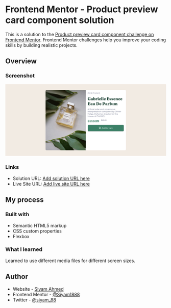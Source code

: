 # Frontend Mentor - Product preview card component solution

This is a solution to the [Product preview card component challenge on Frontend Mentor](https://www.frontendmentor.io/challenges/product-preview-card-component-GO7UmttRfa). Frontend Mentor challenges help you improve your coding skills by building realistic projects. 



## Overview

### Screenshot

![](./screenshot.png)



### Links

- Solution URL: [Add solution URL here](https://github.com/siyam-eng/product-preview-card-component)
- Live Site URL: [Add live site URL here](https://siyam-eng.github.io/product-preview-card-component)

## My process

### Built with

- Semantic HTML5 markup
- CSS custom properties
- Flexbox


### What I learned
Learned to use different media files for different screen sizes. 
## Author

- Website - [Siyam Ahmed](https://siyamahmed.com)
- Frontend Mentor - [@Siyam1888](https://www.frontendmentor.io/profile/Siyam1888)
- Twitter - [@siyam_88](https://www.twitter.com/siyam_88)
